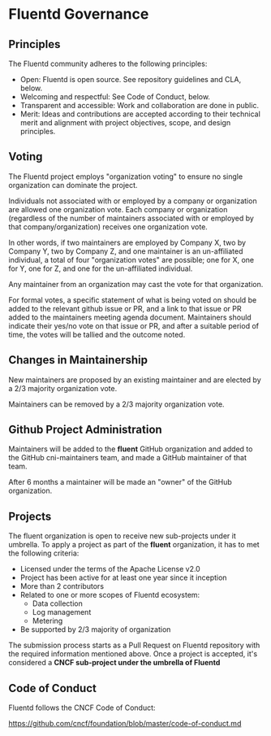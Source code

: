 # Fluentd Governance

## Principles

The Fluentd community adheres to the following principles:

- Open: Fluentd is open source. See repository guidelines and CLA, below.
- Welcoming and respectful: See Code of Conduct, below.
- Transparent and accessible: Work and collaboration are done in public.
- Merit: Ideas and contributions are accepted according to their technical merit and alignment with project objectives, scope, and design principles.

## Voting

The Fluentd project employs "organization voting" to ensure no single organization can dominate the project.

Individuals not associated with or employed by a company or organization are allowed one organization vote. Each company or organization (regardless of the number of maintainers associated with or employed by that company/organization) receives one organization vote.

In other words, if two maintainers are employed by Company X, two by Company Y, two by Company Z, and one maintainer is an un-affiliated individual, a total of four "organization votes" are possible; one for X, one for Y, one for Z, and one for the un-affiliated individual.

Any maintainer from an organization may cast the vote for that organization.

For formal votes, a specific statement of what is being voted on should be added to the relevant github issue or PR, and a link to that issue or PR added to the maintainers meeting agenda document. Maintainers should indicate their yes/no vote on that issue or PR, and after a suitable period of time, the votes will be tallied and the outcome noted.

## Changes in Maintainership

New maintainers are proposed by an existing maintainer and are elected by a 2/3 majority organization vote.

Maintainers can be removed by a 2/3 majority organization vote.

## Github Project Administration

Maintainers will be added to the __fluent__ GitHub organization and added to the GitHub cni-maintainers team, and made a GitHub maintainer of that team.

After 6 months a maintainer will be made an "owner" of the GitHub organization.

## Projects

The fluent organization is open to receive new sub-projects under it umbrella. To apply a project as part of the __fluent__ organization, it has to met the following criteria:

- Licensed under the terms of the Apache License v2.0
- Project has been active for at least one year since it inception
- More than 2 contributors
- Related to one or more scopes of Fluentd ecosystem:
  - Data collection
  - Log management
  - Metering
- Be supported by 2/3 majority of organization

The submission process starts as a Pull Request on Fluentd repository with the required information mentioned above. Once a project is accepted, it's considered a __CNCF sub-project under the umbrella of Fluentd__

## Code of Conduct

Fluentd follows the CNCF Code of Conduct:

https://github.com/cncf/foundation/blob/master/code-of-conduct.md
